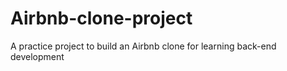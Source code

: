 # Airbnb-clone-project
A practice project to build an Airbnb clone for learning back-end development 
